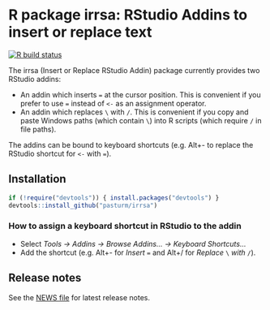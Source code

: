 # R package irrsa: RStudio Addins to insert or replace text 
<!-- badges: start -->
[![R build status](https://github.com/pasturm/irrsa/workflows/R-CMD-check/badge.svg)](https://github.com/pasturm/irrsa/actions)
<!-- badges: end -->

The irrsa (Insert or Replace RStudio Addin) package currently provides two 
RStudio addins:

* An addin which inserts ` = ` at the cursor position. This is convenient if you
prefer to use ` = ` instead of ` <- ` as an assignment operator.
* An addin which replaces `\` with `/`. This is convenient if you copy and 
paste Windows paths (which contain `\`) into R scripts (which 
require `/` in file paths). 

The addins can be bound to keyboard shortcuts (e.g. Alt+- to replace the 
RStudio shortcut for ` <- ` with ` = `).

## Installation
``` r
if (!require("devtools")) { install.packages("devtools") }
devtools::install_github("pasturm/irrsa")
```

### How to assign a keyboard shortcut in RStudio to the addin

* Select *Tools -> Addins -> Browse Addins... -> Keyboard Shortcuts...*
* Add the shortcut (e.g. Alt+- for *Insert ` = `* and Alt+/ for *Replace* `\`
*with* `/`).

## Release notes
See the [NEWS file](https://github.com/pasturm/irrsa/blob/master/NEWS.md) for
latest release notes.
